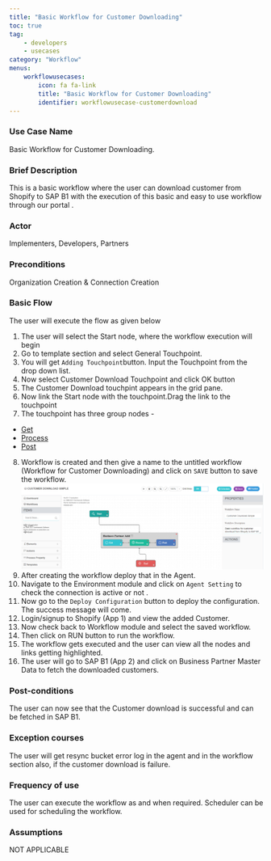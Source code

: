 ```yaml
---
title: "Basic Workflow for Customer Downloading"
toc: true
tag: 
    - developers
    - usecases
category: "Workflow"                    
menus: 
    workflowusecases:
        icon: fa fa-link
        title: "Basic Workflow for Customer Downloading" 
        identifier: workflowusecase-customerdownload
---
```


### Use Case Name 
Basic Workflow for Customer Downloading.

### Brief Description 
This is a basic workflow where the user can download customer from Shopify to SAP B1 with the execution of this basic and easy to use workflow through our portal .

### Actor
 Implementers, Developers, Partners   

### Preconditions
 Organization Creation & Connection Creation 

### Basic Flow
  The user will execute the flow as given below

1. The user will select the Start node, where the workflow execution will begin
2. Go to template section and select General Touchpoint.
3. You will get `Adding Touchpoint`button. Input the Touchpoint from the drop down list.
4. Now select Customer Download Touchpoint and click OK button
5. The Customer Download touchpint appears in the grid pane. 
6. Now link the Start node with the touchpoint.Drag the link to the touchpoint
7. The touchpoint has three group nodes - 
* [Get](/workflow/working-with-get/)
* [Process](/workflow/working-with-process/)
* [Post](/workflow/working-with-post/)

8. Workflow is created and then give a name to the untitled workflow (Workflow for Customer Downloading) and click on `SAVE` button to save the workflow.
 ![CustomerDownload_Simple](/staticfiles/workflow-management/media/CustomerDownload_Simple.png)        
9.  After creating the workflow deploy that in the Agent.
10. Navigate to the Environment module and click on `Agent Setting` to check the connection is active or not .
11. Now go to the `Deploy Configuration` button to deploy the configuration. The success message will come.
12. Login/signup to Shopify (App 1) and view the added Customer.
13.  Now check  back to Workflow module and select the saved workflow.
14. Then click on RUN button to run the workflow.
15. The workflow gets executed and the user can view all the nodes and links getting highlighted.
16.  The user will go to SAP B1 (App 2) and click on Business Partner Master Data to fetch the downloaded customers. 


### Post-conditions
The user can now see that the Customer download is successful and can be fetched in SAP B1. 
### Exception courses 
The user will get resync bucket error log in the agent and in the workflow section also, if the customer download is failure.
### Frequency of use
The user can execute the workflow as and when required. Scheduler can be used for scheduling the workflow.
### Assumptions 
NOT APPLICABLE 





